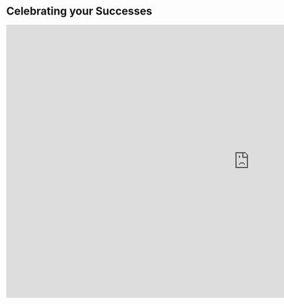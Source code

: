 # Celebrating your Successes

<div class="video-wrapper">
    <iframe width="1280" height="720" src="https://www.youtube.com/embed/DL2hgKuVK1M?rel=0" frameborder="0" allow="autoplay; encrypted-media" allowfullscreen></iframe>
</div>